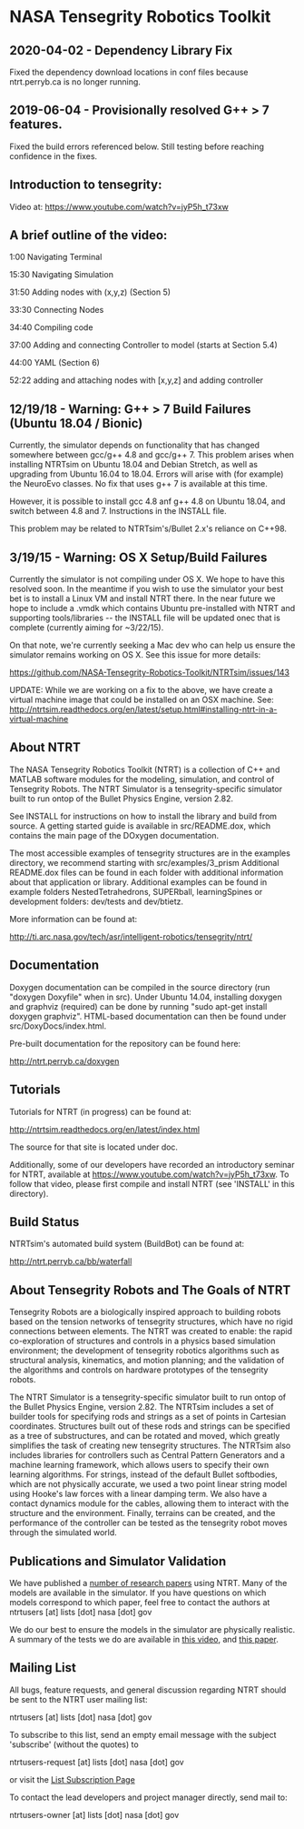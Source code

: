 NASA Tensegrity Robotics Toolkit
===============

2020-04-02 - Dependency Library Fix
--------

Fixed the dependency download locations in conf files because ntrt.perryb.ca is no longer running.

2019-06-04 - Provisionally resolved G++ > 7 features.
--------

Fixed the build errors referenced below.  Still testing before reaching confidence in the fixes.

Introduction to tensegrity:
----------
Video at: https://www.youtube.com/watch?v=jyP5h_t73xw

A brief outline of the video:
---------
1:00 Navigating Terminal

15:30 Navigating Simulation

31:50 Adding nodes with (x,y,z) (Section 5)

33:30 Connecting Nodes

34:40 Compiling code

37:00 Adding and connecting Controller to model (starts at Section 5.4)

44:00 YAML (Section 6)

52:22 adding and attaching nodes with [x,y,z] and adding controller

12/19/18 - Warning: G++ > 7 Build Failures (Ubuntu 18.04 / Bionic)
---------

Currently, the simulator depends on functionality that has changed somewhere between gcc/g++ 4.8 and gcc/g++ 7. This problem arises when installing NTRTsim on Ubuntu 18.04 and Debian Stretch, as well as upgrading from Ubuntu 16.04 to 18.04. Errors will arise with (for example) the NeuroEvo classes. No fix that uses g++ 7 is available at this time. 

However, it is possible to install gcc 4.8 anf g++ 4.8 on Ubuntu 18.04, and switch between 4.8 and 7. Instructions in the INSTALL file.

This problem may be related to NTRTsim's/Bullet 2.x's reliance on C++98. 

3/19/15 - Warning: OS X Setup/Build Failures
---------
Currently the simulator is not compiling under OS X. We hope to have this resolved soon. In the meantime if you wish to use the simulator your best bet is to install a Linux VM and install NTRT there. In the near future we hope to include a .vmdk which contains Ubuntu pre-installed with NTRT and supporting tools/libraries -- the INSTALL file will be updated onec that is complete (currently aiming for ~3/22/15).

On that note, we're currently seeking a Mac dev who can help us ensure the simulator remains working on OS X. See this issue for more details:

https://github.com/NASA-Tensegrity-Robotics-Toolkit/NTRTsim/issues/143

UPDATE:  While we are working on a fix to the above, we have create a virtual machine image that could be installed on an OSX machine.  See:
http://ntrtsim.readthedocs.org/en/latest/setup.html#installing-ntrt-in-a-virtual-machine

About NTRT
---------

The NASA Tensegrity Robotics Toolkit (NTRT) is a collection of C++ and
MATLAB software modules for the modeling, simulation, and control of
Tensegrity Robots. The NTRT Simulator is a tensegrity-specific simulator
built to run ontop of the Bullet Physics Engine, version 2.82.

See INSTALL for instructions on how to install the library and build
from source. A getting started guide is available in src/README.dox,
which contains the main page of the DOxygen documentation.

The most accessible examples of tensegrity structures are in the
examples directory, we recommend starting with src/examples/3_prism
Additional README.dox files can be found in each folder with
additional information about that application or library. Additional 
examples can be found in example folders NestedTetrahedrons, SUPERball,
learningSpines or development folders: dev/tests and dev/btietz.

More information can be found at:

http://ti.arc.nasa.gov/tech/asr/intelligent-robotics/tensegrity/ntrt/

Documentation
--------

Doxygen documentation can be compiled in the source directory
(run "doxygen Doxyfile" when in src). Under Ubuntu 14.04, installing 
doxygen and graphviz (required) can be done by running "sudo apt-get 
install doxygen graphviz". HTML-based documentation can then be found 
under src/DoxyDocs/index.html.

Pre-built documentation for the repository can be found here:

http://ntrt.perryb.ca/doxygen

Tutorials
----------

Tutorials for NTRT (in progress) can be found at:

http://ntrtsim.readthedocs.org/en/latest/index.html

The source for that site is located under doc.

Additionally, some of our developers have recorded an introductory seminar
for NTRT, available at https://www.youtube.com/watch?v=jyP5h_t73xw.
To follow that video, please first compile and install NTRT (see 'INSTALL'
in this directory).

Build Status
---------

NTRTsim's automated build system (BuildBot) can be found at:

http://ntrt.perryb.ca/bb/waterfall

About Tensegrity Robots and The Goals of NTRT
----------
Tensegrity Robots are a biologically inspired approach to building
robots based on the tension networks of tensegrity structures, 
which have no rigid connections between elements.  The NTRT was created
to enable: the rapid co-exploration of structures and controls in 
a physics based simulation environment; the development of tensegrity 
robotics algorithms such as structural analysis, kinematics, and motion 
planning; and the validation of the algorithms and controls on hardware 
prototypes of the tensegrity robots.

The NTRT Simulator is a tensegrity-specific simulator built to run ontop
of the Bullet Physics Engine, version 2.82.  The NTRTsim includes a set 
of builder tools for specifying rods and strings as a set of points in 
Cartesian coordinates.  Structures built out of these rods and strings 
can be specified as a tree of substructures, and can be rotated and 
moved, which greatly simplifies the task of creating new tensegrity 
structures.  The NTRTsim also includes libraries for controllers such as 
Central Pattern Generators and a machine learning framework, which 
allows users to specify their own learning algorithms.  For strings, 
instead of the default Bullet softbodies, which are not physically 
accurate, we used a two point linear string model using Hooke's law 
forces with a linear damping term. We also have a contact dynamics module
for the cables, allowing them to interact with the structure and the environment.
Finally, terrains can be created, and the performance of the controller 
can be tested as the tensegrity robot moves through the simulated world.

Publications and Simulator Validation
----------------

We have published a 
[number of research papers](http://www.magicalrobot.org/BeingHuman/vytas-sunspirals-publications) 
using NTRT. Many of the models are available in the simulator. 
If you have questions on which models correspond to which paper, 
feel free to contact the authors at ntrtusers [at] lists [dot] nasa [dot] gov

We do our best to ensure the models in the simulator are physically 
realistic. A summary of the tests we do are available in 
[this video](https://youtu.be/VRdKwPsjmcI), and 
[this paper](http://www.sunspiral.org/vytas/cv/JRSI_tensegrity_final_releasable.pdf).

Mailing List
----------
All bugs, feature requests, and general discussion regarding NTRT should 
be sent to the NTRT user mailing list:

ntrtusers [at] lists [dot] nasa [dot] gov

To subscribe to this list, send an empty email message with the subject 
'subscribe' (without the quotes) to

ntrtusers-request [at] lists [dot] nasa [dot] gov

or visit the [List Subscription Page](https://lists.nasa.gov/mailman/listinfo/ntrtusers)

To contact the lead developers and project manager directly, send mail to:

ntrtusers-owner [at] lists [dot] nasa [dot] gov
